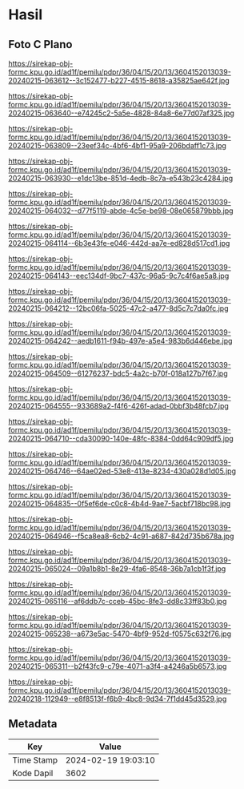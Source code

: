 # Hasil

## Foto C Plano

https://sirekap-obj-formc.kpu.go.id/ad1f/pemilu/pdpr/36/04/15/20/13/3604152013039-20240215-063612--3c152477-b227-4515-8618-a35825ae642f.jpg

https://sirekap-obj-formc.kpu.go.id/ad1f/pemilu/pdpr/36/04/15/20/13/3604152013039-20240215-063640--e74245c2-5a5e-4828-84a8-6e77d07af325.jpg

https://sirekap-obj-formc.kpu.go.id/ad1f/pemilu/pdpr/36/04/15/20/13/3604152013039-20240215-063809--23eef34c-4bf6-4bf1-95a9-206bdaff1c73.jpg

https://sirekap-obj-formc.kpu.go.id/ad1f/pemilu/pdpr/36/04/15/20/13/3604152013039-20240215-063930--e1dc13be-851d-4edb-8c7a-e543b23c4284.jpg

https://sirekap-obj-formc.kpu.go.id/ad1f/pemilu/pdpr/36/04/15/20/13/3604152013039-20240215-064032--d77f5119-abde-4c5e-be98-08e065879bbb.jpg

https://sirekap-obj-formc.kpu.go.id/ad1f/pemilu/pdpr/36/04/15/20/13/3604152013039-20240215-064114--6b3e43fe-e046-442d-aa7e-ed828d517cd1.jpg

https://sirekap-obj-formc.kpu.go.id/ad1f/pemilu/pdpr/36/04/15/20/13/3604152013039-20240215-064143--eec134df-9bc7-437c-96a5-9c7c4f6ae5a8.jpg

https://sirekap-obj-formc.kpu.go.id/ad1f/pemilu/pdpr/36/04/15/20/13/3604152013039-20240215-064212--12bc06fa-5025-47c2-a477-8d5c7c7da0fc.jpg

https://sirekap-obj-formc.kpu.go.id/ad1f/pemilu/pdpr/36/04/15/20/13/3604152013039-20240215-064242--aedb1611-f94b-497e-a5e4-983b6d446ebe.jpg

https://sirekap-obj-formc.kpu.go.id/ad1f/pemilu/pdpr/36/04/15/20/13/3604152013039-20240215-064509--61276237-bdc5-4a2c-b70f-018a127b7f67.jpg

https://sirekap-obj-formc.kpu.go.id/ad1f/pemilu/pdpr/36/04/15/20/13/3604152013039-20240215-064555--933689a2-f4f6-426f-adad-0bbf3b48fcb7.jpg

https://sirekap-obj-formc.kpu.go.id/ad1f/pemilu/pdpr/36/04/15/20/13/3604152013039-20240215-064710--cda30090-140e-48fc-8384-0dd64c909df5.jpg

https://sirekap-obj-formc.kpu.go.id/ad1f/pemilu/pdpr/36/04/15/20/13/3604152013039-20240215-064746--64ae02ed-53e8-413e-8234-430a028d1d05.jpg

https://sirekap-obj-formc.kpu.go.id/ad1f/pemilu/pdpr/36/04/15/20/13/3604152013039-20240215-064835--0f5ef6de-c0c8-4b4d-9ae7-5acbf718bc98.jpg

https://sirekap-obj-formc.kpu.go.id/ad1f/pemilu/pdpr/36/04/15/20/13/3604152013039-20240215-064946--f5ca8ea8-6cb2-4c91-a687-842d735b678a.jpg

https://sirekap-obj-formc.kpu.go.id/ad1f/pemilu/pdpr/36/04/15/20/13/3604152013039-20240215-065024--09a1b8b1-8e29-4fa6-8548-36b7a1cb1f3f.jpg

https://sirekap-obj-formc.kpu.go.id/ad1f/pemilu/pdpr/36/04/15/20/13/3604152013039-20240215-065116--af6ddb7c-cceb-45bc-8fe3-dd8c33ff83b0.jpg

https://sirekap-obj-formc.kpu.go.id/ad1f/pemilu/pdpr/36/04/15/20/13/3604152013039-20240215-065238--a673e5ac-5470-4bf9-952d-f0575c632f76.jpg

https://sirekap-obj-formc.kpu.go.id/ad1f/pemilu/pdpr/36/04/15/20/13/3604152013039-20240215-065311--b2f43fc9-c79e-4071-a3f4-a4246a5b6573.jpg

https://sirekap-obj-formc.kpu.go.id/ad1f/pemilu/pdpr/36/04/15/20/13/3604152013039-20240218-112949--e8f8513f-f6b9-4bc8-9d34-7f1dd45d3529.jpg


## Metadata

| Key        | Value               |
| ---------- | ------------------- |
| Time Stamp | 2024-02-19 19:03:10 |
| Kode Dapil | 3602                |



